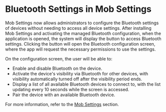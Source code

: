 # Bluetooth Settings in Mob Settings

Mob Settings now allows administrators to configure the Bluetooth settings of devices without needing to access all device settings. After installing Mob Settings and activating the managed Bluetooth configuration, when the application is opened, the system will display the button to access Bluetooth settings. Clicking the button will open the Bluetooth configuration screen, where the app will request the necessary permissions to use the settings.

On the configuration screen, the user will be able to:

* Enable and disable Bluetooth on the device.
* Activate the device's visibility via Bluetooth for other devices, with visibility automatically turned off after the visibility period ends.
* Display a list of all available Bluetooth devices to connect to, with the list updating every 10 seconds while the screen is accessed.
* Pair the device with an available Bluetooth device.

For more information, refer to the [Mob Settings](../../portal/configuracoes/editar-politica/aplicativos/mob-settings.md) section.

